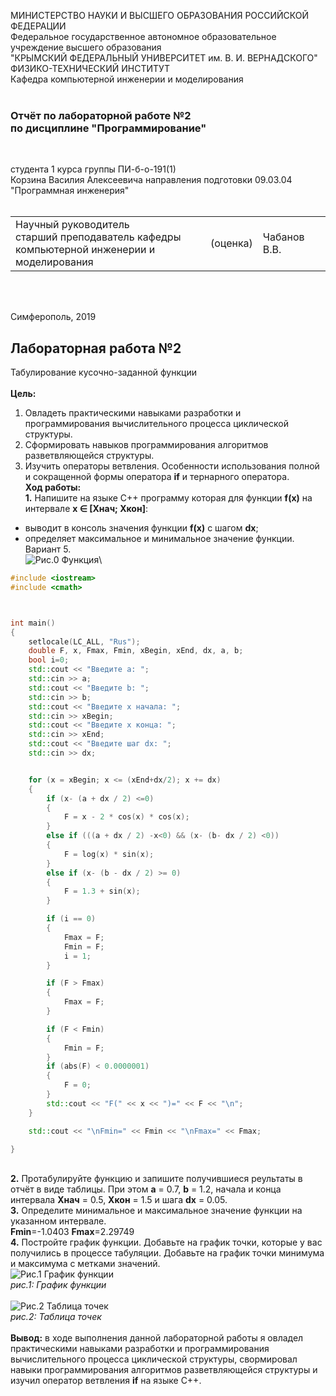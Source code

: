 МИНИСТЕРСТВО НАУКИ  И ВЫСШЕГО ОБРАЗОВАНИЯ РОССИЙСКОЙ ФЕДЕРАЦИИ  
Федеральное государственное автономное образовательное учреждение высшего образования  
"КРЫМСКИЙ ФЕДЕРАЛЬНЫЙ УНИВЕРСИТЕТ им. В. И. ВЕРНАДСКОГО"  
ФИЗИКО-ТЕХНИЧЕСКИЙ ИНСТИТУТ  
Кафедра компьютерной инженерии и моделирования
<br/><br/>

### Отчёт по лабораторной работе №2<br/> по дисциплине "Программирование"
<br/>

студента 1 курса группы ПИ-б-о-191(1)  
Корзина Василия Алексеевича
направления подготовки 09.03.04 "Программная инженерия"  
<br/>

<table>
<tr><td>Научный руководитель<br/> старший преподаватель кафедры<br/> компьютерной инженерии и моделирования</td>
<td>(оценка)</td>
<td>Чабанов В.В.</td>
</tr>
</table>
<br/><br/>

Симферополь, 2019

## Лабораторная работа №2
Табулирование кусочно-заданной функции\
\
**Цель:** 
1. Овладеть практическими навыками разработки и программирования вычислительного процесса циклической структуры.
2. Сформировать навыков программирования алгоритмов разветвляющейся структуры.
3. Изучить операторы ветвления. Особенности использования полной и сокращенной формы оператора **if** и тернарного оператора.
\
**Ход работы:**\
**1\.** Напишите на языке С++ программу которая для функции **f(x)** на интервале **x ∈ [Xнач; Xкон]**:
* выводит в консоль значения функции **f(x)** с шагом **dx**;
* определяет максимальное и минимальное значение функции.\
Вариант 5.\
![Рис.0 Функция](https://raw.githubusercontent.com/GachiGucciGhoul/Laboratory_works/master/lab2/Images_for_lab2/formula.PNG)\

```C++
#include <iostream>
#include <cmath>



int main()
{
	setlocale(LC_ALL, "Rus");
	double F, x, Fmax, Fmin, xBegin, xEnd, dx, a, b;
	bool i=0;
	std::cout << "Введите a: ";
	std::cin >> a;
	std::cout << "Введите b: ";
	std::cin >> b;
	std::cout << "Введите x начала: ";
	std::cin >> xBegin;
	std::cout << "Введите x конца: ";
	std::cin >> xEnd;
	std::cout << "Введите шаг dx: ";
	std::cin >> dx;


	for (x = xBegin; x <= (xEnd+dx/2); x += dx)
	{
		if (x- (a + dx / 2) <=0)
		{
			F = x - 2 * cos(x) * cos(x);
		}
		else if (((a + dx / 2) -x<0) && (x- (b- dx / 2) <0))
		{
			F = log(x) * sin(x);
		}
		else if (x- (b - dx / 2) >= 0)
		{
			F = 1.3 + sin(x);
		}

		if (i == 0)
		{
			Fmax = F;
			Fmin = F;
			i = 1;
		}

		if (F > Fmax)
		{
			Fmax = F;
		}

		if (F < Fmin)
		{
			Fmin = F;
		}
		if (abs(F) < 0.0000001)
		{
			F = 0;
		}
		std::cout << "F(" << x << ")=" << F << "\n";
	}

	std::cout << "\nFmin=" << Fmin << "\nFmax=" << Fmax;

}

```
\
**2\.** Протабулируйте функцию и запишите получившиеся реультаты в отчёт в виде таблицы.
При этом **a** = 0.7, **b** = 1.2, начала и конца интервала **Xнач** = 0.5, **Xкон** = 1.5 и шага **dx** = 0.05.\
**3\.** Определите минимальное и максимальное значение функции на указанном интервале.\
**Fmin**=-1.0403  **Fmax**=2.29749\
**4\.** Постройте график функции. Добавьте на график точки, которые у вас получились в процессе табуляции.
Добавьте на график точки минимума и максимума с метками значений.\
![Рис.1 График функции](https://raw.githubusercontent.com/GachiGucciGhoul/Laboratory_works/master/lab2/Images_for_lab2/function.jpg)\
*рис.1: График функции*\
\
![Рис.2 Таблица точек](https://raw.githubusercontent.com/GachiGucciGhoul/Laboratory_works/master/lab2/Images_for_lab2/point_table.PNG)\
*рис.2: Таблица точек*\
\
**Вывод:** в ходе выполнения данной лабораторной работы я овладел практическими навыками разработки и программирования вычислительного процесса циклической структуры,
свормировал навыки программирования алгоритмов разветвляющейся структуры и изучил оператор ветвления **if** на языке C++.


